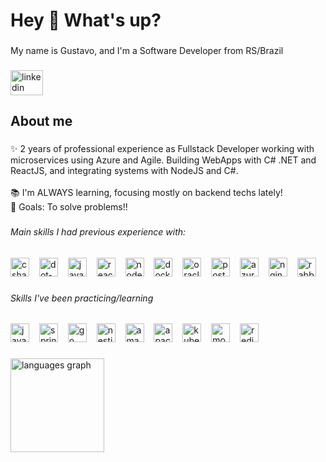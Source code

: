 <h1 align="left">Hey 👋 What's up?</h1>

###

<p align="left">My name is Gustavo, and I'm a Software Developer from RS/Brazil</p>

###

<div align="left">
  <a href="https://www.linkedin.com/in/gustavoarendt/" target="_blank">
    <img src="https://raw.githubusercontent.com/maurodesouza/profile-readme-generator/master/src/assets/icons/social/linkedin/default.svg" width="52" height="40" alt="linkedin logo"  />
  </a>
</div>

###

<h2 align="left">About me</h2>

###

<p align="left">✨ 2 years of professional experience as Fullstack Developer working with microservices using Azure and Agile. Building WebApps with C# .NET and ReactJS, and integrating systems with NodeJS and C#.<br><br>📚 I'm ALWAYS learning, focusing mostly on backend techs lately!<br>🎯 Goals: To solve problems!!</p>

###

<h6 align="left">Main skills I had previous experience with:</h6>

###

<div align="left">
  <img src="https://cdn.jsdelivr.net/gh/devicons/devicon/icons/csharp/csharp-original.svg" height="30" alt="csharp logo"  />
  <img width="8" />
  <img src="https://skillicons.dev/icons?i=dotnet" height="30" alt="dot-net logo"  />
  <img width="8" />
  <img src="https://skillicons.dev/icons?i=js" height="30" alt="javascript logo"  />
  <img width="8" />
  <img src="https://skillicons.dev/icons?i=react" height="30" alt="react logo"  />
  <img width="8" />
  <img src="https://skillicons.dev/icons?i=nodejs" height="30" alt="nodejs logo"  />
  <img width="8" />
  <img src="https://skillicons.dev/icons?i=docker" height="30" alt="docker logo"  />
  <img width="8" />
  <img src="https://cdn.simpleicons.org/oracle/F80000" height="30" alt="oracle logo"  />
  <img width="8" />
  <img src="https://skillicons.dev/icons?i=postgres" height="30" alt="postgresql logo"  />
  <img width="8" />
  <img src="https://skillicons.dev/icons?i=azure" height="30" alt="azure logo"  />
  <img width="8" />
  <img src="https://cdn.simpleicons.org/nginx/009639" height="30" alt="nginx logo"  />
  <img width="8" />
  <img src="https://skillicons.dev/icons?i=rabbitmq" height="30" alt="rabbitmq logo"  />
</div>

###

<h6 align="left">Skills I've been practicing/learning</h6>

###

<div align="left">
  <img src="https://cdn.jsdelivr.net/gh/devicons/devicon/icons/java/java-original.svg" height="30" alt="java logo"  />
  <img width="8" />
  <img src="https://cdn.jsdelivr.net/gh/devicons/devicon/icons/spring/spring-original.svg" height="30" alt="spring logo"  />
  <img width="8" />
  <img src="https://cdn.jsdelivr.net/gh/devicons/devicon/icons/go/go-original.svg" height="30" alt="go logo"  />
  <img width="8" />
  <img src="https://cdn.jsdelivr.net/gh/devicons/devicon/icons/nestjs/nestjs-plain.svg" height="30" alt="nestjs logo"  />
  <img width="8" />
  <img src="https://cdn.jsdelivr.net/gh/devicons/devicon/icons/amazonwebservices/amazonwebservices-original.svg" height="30" alt="amazonwebservices logo"  />
  <img width="8" />
  <img src="https://cdn.jsdelivr.net/gh/devicons/devicon/icons/apachekafka/apachekafka-original.svg" height="30" alt="apachekafka logo"  />
  <img width="8" />
  <img src="https://cdn.jsdelivr.net/gh/devicons/devicon/icons/kubernetes/kubernetes-plain.svg" height="30" alt="kubernetes logo"  />
  <img width="8" />
  <img src="https://cdn.jsdelivr.net/gh/devicons/devicon/icons/mongodb/mongodb-original.svg" height="30" alt="mongodb logo"  />
  <img width="8" />
  <img src="https://cdn.jsdelivr.net/gh/devicons/devicon/icons/redis/redis-original.svg" height="30" alt="redis logo"  />
</div>

###

<div align="left">
  <img src="https://github-readme-stats.vercel.app/api/top-langs?username=gustavoarendt&locale=en&hide_title=false&layout=compact&card_width=320&langs_count=5&theme=tokyonight&hide_border=false&order=2" height="150" alt="languages graph"  />
</div>

###
